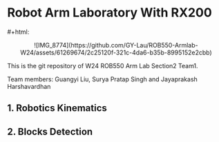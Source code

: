 # Robot Arm Laboratory With RX200
#+html:
<p align="center">
  ![IMG_8774](https://github.com/GY-Lau/ROB550-Armlab-W24/assets/61269674/2c25120f-321c-4da6-b35b-8995152e2cbb)
</p>


This is the git repository of W24 ROB550 Arm Lab Section2 Team1.

Team members: Guangyi Liu, Surya Pratap Singh and Jayaprakash Harshavardhan

## 1. Robotics Kinematics

## 2. Blocks Detection
